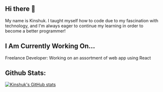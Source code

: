 ## Hi there 👋

My name is Kinshuk. I taught myself how to code due to my fascination with technology, and I'm always eager to continue my learning in order to become a better programmer!

## I Am Currently Working On...
Freelance Developer: Working on an assortment of web app using React

## Github Stats:
[![Kinshuk's GitHub stats](https://github-readme-stats.vercel.app/api?username=kinshuk-kataria&theme=transparent&show_icons=true)](https://github.com/anuraghazra/github-readme-stats)
